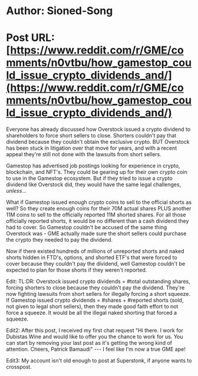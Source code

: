 # Author: Sioned-Song
# Post URL: [https://www.reddit.com/r/GME/comments/n0vtbu/how_gamestop_could_issue_crypto_dividends_and/](https://www.reddit.com/r/GME/comments/n0vtbu/how_gamestop_could_issue_crypto_dividends_and/)


Everyone has already discussed how Overstock issued a crypto dividend to shareholders to force short sellers to close. Shorters couldn't pay that dividend because they couldn't obtain the exclusive crypto. BUT Overstock has been stuck in litigation over that move for years, and with a recent appeal they're still not done with the lawsuits from short sellers.

Gamestop has advertised job postings looking for experience in crypto, blockchain, and NFT's. They could be gearing up for their own crypto coin to use in the Gamestop ecosystem. But if they tried to issue a crypto dividend like Overstock did, they would have the same legal challenges, *unless*...

What if Gamestop issued enough crypto coins to sell to the official shorts as well? So they create enough coins for their 70M actual shares PLUS another 11M coins to sell to the officially reported 11M shorted shares. For all those officially reported shorts, it would be no different than a cash dividend they had to cover. So Gamestop couldn't be accused of the same thing Overstock was - GME actually made sure the short sellers could purchase the crypto they needed to pay the dividend.

Now if there existed hundreds of millions of unreported shorts and naked shorts hidden in FTD's, options, and shorted ETF's that were forced to cover because they couldn't pay the dividend, well Gamestop couldn't be expected to plan for those shorts if they weren't reported.

Edit: TL:DR: Overstock issued crypto dividends =  #total outstanding shares, forcing shorters to close because they couldn't pay the dividend. They're now fighting lawsuits from short sellers for illegally forcing a short squeeze. If Gamestop issued crypto dividends = #shares + #reported shorts (sold, not given to legal short sellers), then they made good faith effort to not force a squeeze. It would be all the illegal naked shorting that forced a squeeze.

Edit2: After this post, I received my first chat request "Hi there. I work for Dubistas Wine and would like to offer you the chance to work for us. You can start by removing your last post as it's getting the wrong kind of attention. Cheers, Patrick Bamaudi" --- I feel like I'm now a true GME ape!

Edit3: My account isn't old enough to post at Superstonk, if anyone wants to crosspost.